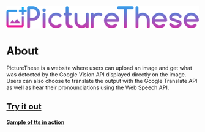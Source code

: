 <a href="https://picturethese.herokuapp.com/">
    <img src="https://github.com/NoahTN/PictureThese/blob/master/static/images/logo.png">
</a>

# About
PictureThese is a website where users can upload an image and get what was detected by the Google Vision API displayed directly on the image. Users can also choose to translate the output with the Google Translate API as well as hear their pronounciations using the Web Speech API.

## <a href="https://picturethese.herokuapp.com/">Try it out</a>

#### <a href="https://streamable.com/jcaaf">Sample of tts in action</a>
